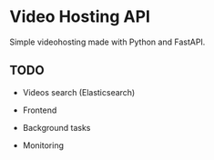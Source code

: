 # Video Hosting API

Simple videohosting made with Python and FastAPI.

## TODO

- Videos search (Elasticsearch)

- Frontend
- Background tasks
- Monitoring